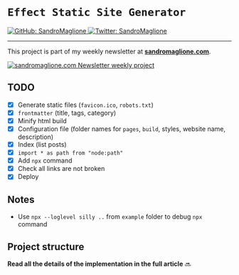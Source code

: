 # `Effect Static Site Generator`
<p>
  <a href="https://github.com/SandroMaglione">
    <img alt="GitHub: SandroMaglione" src="https://img.shields.io/github/followers/SandroMaglione?label=Follow&style=social" target="_blank" />
  </a>
  <a href="https://twitter.com/SandroMaglione">
    <img alt="Twitter: SandroMaglione" src="https://img.shields.io/twitter/follow/SandroMaglione.svg?style=social" target="_blank" />
  </a>
</p>

***

This project is part of my weekly newsletter at [**sandromaglione.com**](https://www.sandromaglione.com/newsletter?ref=Github&utm_medium=newsletter_project&utm_term=effect).


<a href="https://www.sandromaglione.com/newsletter?ref=Github&utm_medium=newsletter_project&utm_term=effect">
    <img alt="sandromaglione.com Newsletter weekly project" src="https://www.sandromaglione.com/static/images/newsletter_banner.webp" target="_blank" /> 
</a>

## TODO
- [x] Generate static files (`favicon.ico`, `robots.txt`)
- [x] `frontmatter` (title, tags, category)
- [x] Minify html build
- [x] Configuration file (folder names for `pages`, `build`, styles, website name, description)
- [x] Index (list posts)
- [x] `import * as path from "node:path"`
- [x] Add `npx` command
- [x] Check all links are not broken
- [x] Deploy

## Notes
- Use `npx --loglevel silly ..` from `example` folder to debug `npx` command

## Project structure

**Read all the details of the implementation in the full article** 🔜

